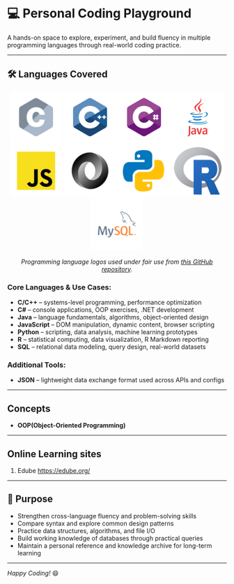 # 💻 Personal Coding Playground

A hands-on space to explore, experiment, and build fluency in multiple programming languages through real-world coding practice.

---

## 🛠 Languages Covered
<p align="center">
  <img src="/images/c.svg" alt="C Logo" height="120">
  <img src="/images/cplusplus.svg" alt="C++ Logo" height="120">
  <img src="/images/csharp.svg" alt="C# Logo" height="120">
  <img src="/images/java.svg" alt="Java Logo" height="120">
  <img src="/images/javascript.svg" alt="JavaScript Logo" height="120">
  <img src="/images/json.svg" alt="JSON Logo" height="120">
  <img src="/images/python.svg" alt="Python Logo" height="120">
  <img src="/images/r.png" alt="R Logo" height="120">
  <img src="/images/mysql.svg" alt="SQL Logo" height="120">
</p>

<p align="center">
  <em>Programming language logos used under fair use from <a href="https://github.com/bablubambal/All_logo_and_pictures/tree/main/others">this GitHub repository</a>.</em>
</p>

### Core Languages & Use Cases:

- **C/C++** – systems-level programming, performance optimization
- **C#** – console applications, OOP exercises, .NET development  
- **Java** – language fundamentals, algorithms, object-oriented design
- **JavaScript** – DOM manipulation, dynamic content, browser scripting  
- **Python** – scripting, data analysis, machine learning prototypes  
- **R** – statistical computing, data visualization, R Markdown reporting  
- **SQL** – relational data modeling, query design, real-world datasets  

### Additional Tools:

- **JSON** – lightweight data exchange format used across APIs and configs  

---
## Concepts
- **OOP(Object-Oriented Programming)**


---
## Online Learning sites
1. Edube https://edube.org/

---
## 📌 Purpose

- Strengthen cross-language fluency and problem-solving skills  
- Compare syntax and explore common design patterns  
- Practice data structures, algorithms, and file I/O  
- Build working knowledge of databases through practical queries  
- Maintain a personal reference and knowledge archive for long-term learning  

---

*Happy Coding!* 😄
